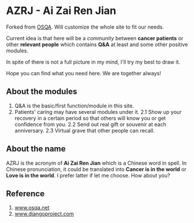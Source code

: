 AZRJ - Ai Zai Ren Jian
======================

Forked from [OSQA][1]. Will customize the whole site to fit our needs.

Current idea is that here will be a *community* between **cancer patients** or
other **relevant people** which contains **Q&A** at least and some other
positive modules.

In spite of there is not a full picture in my mind, I'll try my best to draw it.

Hope you can find what you need here. We are together always!

## About the modules

1. Q&A is the basic/first function/module in this site.
2. Patients' caring may have several modules under it.
2.1 Show up your recovery in a certain period so that others will know you or
get confidence from you.
2.2 Send out real gift or souvenir at each anniversary.
2.3 Virtual grave that other people can recall.

## About the name

AZRJ is the acronym of **Ai Zai Ren Jian** which is a Chinese word in spell.
In Chinese pronunciation, it could be translated into
**Cancer is in the world** or **Love is in the world**.
I prefer latter if let me choose. How about you?

## Reference
1. www.osqa.net
2. www.djangoproject.com

[1]: https://github.com/OSQA/osqa "OSQA"
